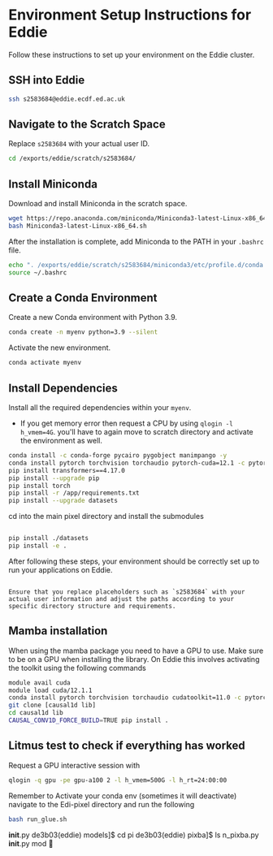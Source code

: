 # Environment Setup Instructions for Eddie

Follow these instructions to set up your environment on the Eddie cluster.

## SSH into Eddie

```bash
ssh s2583684@eddie.ecdf.ed.ac.uk
```

## Navigate to the Scratch Space

Replace `s2583684` with your actual user ID.

```bash
cd /exports/eddie/scratch/s2583684/
```

## Install Miniconda

Download and install Miniconda in the scratch space.

```bash
wget https://repo.anaconda.com/miniconda/Miniconda3-latest-Linux-x86_64.sh
bash Miniconda3-latest-Linux-x86_64.sh
```

After the installation is complete, add Miniconda to the PATH in your `.bashrc` file.

```bash
echo ". /exports/eddie/scratch/s2583684/miniconda3/etc/profile.d/conda.sh" >> ~/.bashrc
source ~/.bashrc
```

## Create a Conda Environment

Create a new Conda environment with Python 3.9.

```bash
conda create -n myenv python=3.9 --silent
```

Activate the new environment.

```bash
conda activate myenv
```

## Install Dependencies

Install all the required dependencies within your `myenv`.

- If you get memory error then request a CPU by using `qlogin -l h_vmem=4G`. you'll have to again move to scratch directory and activate the environment as well.

```bash
conda install -c conda-forge pycairo pygobject manimpango -y
conda install pytorch torchvision torchaudio pytorch-cuda=12.1 -c pytorch-nightly -c nvidia -y
pip install transformers==4.17.0
pip install --upgrade pip
pip install torch
pip install -r /app/requirements.txt
pip install --upgrade datasets
```

cd into the main pixel directory and install the submodules

```bash

pip install ./datasets
pip install -e .
```

After following these steps, your environment should be correctly set up to run your applications on Eddie.

```

Ensure that you replace placeholders such as `s2583684` with your actual user information and adjust the paths according to your specific directory structure and requirements.
```

## Mamba installation

When using the mamba package you need to have a GPU to use. Make sure to be on a GPU when installing the library. On Eddie this involves activating the toolkit using the following commands

```bash
module avail cuda
module load cuda/12.1.1
conda install pytorch torchvision torchaudio cudatoolkit=11.0 -c pytorch
git clone [causal1d lib]
cd causal1d lib
CAUSAL_CONV1D_FORCE_BUILD=TRUE pip install .


```

## Litmus test to check if everything has worked

Request a GPU interactive session with

```bash
qlogin -q gpu -pe gpu-a100 2 -l h_vmem=500G -l h_rt=24:00:00
```

Remember to Activate your conda env (sometimes it will deactivate)
navigate to the Edi-pixel directory and run the following

```bash
bash run_glue.sh
```
 __init__.py 
de3b03(eddie) models]$ cd pi
de3b03(eddie) pixba]$ ls
n_pixba.py  __init__.py  mod

